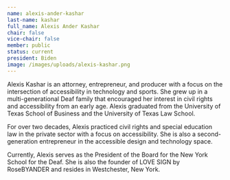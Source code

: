 ```yaml
---
name: alexis-ander-kashar
last-name: kashar
full_name: Alexis Ander Kashar
chair: false
vice-chair: false
member: public
status: current
president: Biden
image: /images/uploads/alexis-kashar.png
---
```

Alexis Kashar is an attorney, entrepreneur, and producer with a focus on the intersection of accessibility in technology and sports. She grew up in a multi-generational Deaf family that encouraged her interest in civil rights and accessibility from an early age. Alexis graduated from the University of Texas School of Business and the University of Texas Law School.

For over two decades, Alexis practiced civil rights and special education law in the private sector with a focus on accessibility. She is also a second-generation entrepreneur in the accessible design and technology space.

Currently, Alexis serves as the President of the Board for the New York School for the Deaf. She is also the founder of LOVE SIGN by RoseBYANDER and resides in Westchester, New York.
